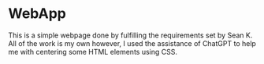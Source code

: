 # WebApp

This is a simple webpage done by fulfilling the requirements set by Sean K.
All of the work is my own however, I used the assistance of ChatGPT to help me with
centering some HTML elements using CSS.
